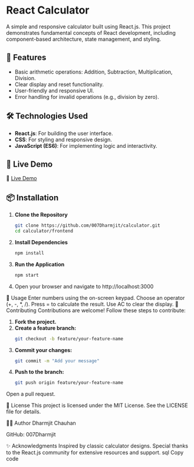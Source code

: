 # React Calculator

A simple and responsive calculator built using React.js. This project demonstrates fundamental concepts of React development, including component-based architecture, state management, and styling.

## 🌟 Features

- Basic arithmetic operations: Addition, Subtraction, Multiplication, Division.
- Clear display and reset functionality.
- User-friendly and responsive UI.
- Error handling for invalid operations (e.g., division by zero).


## 🛠️ Technologies Used

- **React.js**: For building the user interface.
- **CSS**: For styling and responsive design.
- **JavaScript (ES6)**: For implementing logic and interactivity.


## 🚀 Live Demo
🔗 [Live Demo](https://calculatorbydharmjit.netlify.app/)


## 📦 Installation

1. **Clone the Repository**
   ```bash
   git clone https://github.com/007Dharmjit/calculator.git
   cd calculator/frontend
2. **Install Dependencies**
   ```bash
   npm install
3. **Run the Application**
   ```bash
   npm start
4. Open your browser and navigate to http://localhost:3000

🧮 Usage
Enter numbers using the on-screen keypad.
Choose an operator (+, -, *, /).
Press = to calculate the result.
Use AC to clear the display.
🤝 Contributing
Contributions are welcome! Follow these steps to contribute:

1. **Fork the project.**
2. **Create a feature branch:**
   ```bash
   git checkout -b feature/your-feature-name
3. **Commit your changes:**
   ```bash
   git commit -m "Add your message"
4. **Push to the branch:**
   ```bash
   git push origin feature/your-feature-name
Open a pull request.

📜 License
This project is licensed under the MIT License. See the LICENSE file for details.

🧑‍💻 Author
Dharmjit Chauhan

GitHub: 007Dharmjit

✨ Acknowledgments
Inspired by classic calculator designs.
Special thanks to the React.js community for extensive resources and support.
sql
Copy code

